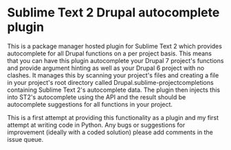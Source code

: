 Sublime Text 2 Drupal autocomplete plugin
=======================

This is a package manager hosted plugin for Sublime Text 2 which provides autocomplete for all Drupal functions on a per project basis. This means that you can have this plugin autocomplete your Drupal 7 project's functions and provide argument hinting as well as your Drupal 6 project with no clashes. It manages this by scanning your project's files and creating a file in your project's root directory called Drupal.sublime-projectcompletions containing Sublime Text 2's autocomplete data. The plugin then injects this into ST2's autocomplete using the API and the result should be autocomplete suggestions for all functions in your project.

This is a first attempt at providing this functionality as a plugin and my first attempt at writing code in Python. Any bugs or suggestions for improvement (ideally with a coded solution) please add comments in the issue queue.